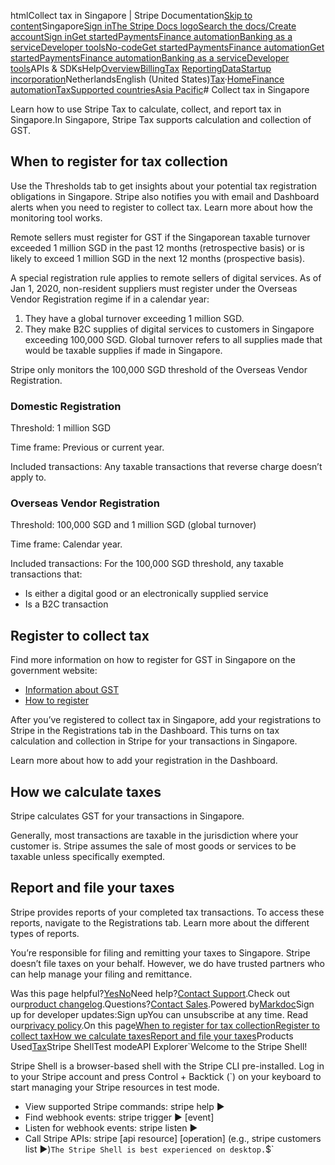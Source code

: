htmlCollect tax in Singapore | Stripe Documentation[Skip to content](#main-content)Singapore[Sign in](https://dashboard.stripe.com/login?redirect=https%3A%2F%2Fdocs.stripe.com%2Ftax%2Fsupported-countries%2Fasia-pacific%2Fsingapore)[The Stripe Docs logo](/)[Search the docs/](#)[Create account](https://dashboard.stripe.com/register)[Sign in](https://dashboard.stripe.com/login?redirect=https%3A%2F%2Fdocs.stripe.com%2Ftax%2Fsupported-countries%2Fasia-pacific%2Fsingapore)[Get started](/get-started)[Payments](/payments)[Finance automation](/finance-automation)[Banking as a service](/financial-services)[Developer tools](/development)[No-code](/no-code)[Get started](/get-started)[Payments](/payments)[Finance automation](/finance-automation)[](#)[Get started](/get-started)[Payments](/payments)[Finance automation](/finance-automation)[Banking as a service](/financial-services)[Developer tools](/development)[](#)APIs & SDKsHelp[Overview](/docs/finance-automation)[Billing](#)[Tax](#)
[Reporting](#)[Data](#)[Startup incorporation](#)NetherlandsEnglish (United States)[](#)[](#)[Tax](/tax)·[Home](/docs)[Finance automation](/docs/finance-automation)[Tax](/docs/tax)[Supported countries](/docs/tax/supported-countries)[Asia Pacific](/docs/tax/supported-countries/asia-pacific)# Collect tax in Singapore

Learn how to use Stripe Tax to calculate, collect, and report tax in Singapore.In Singapore, Stripe Tax supports calculation and collection of GST.

## When to register for tax collection

Use the Thresholds tab to get insights about your potential tax registration obligations in Singapore. Stripe also notifies you with email and Dashboard alerts when you need to register to collect tax. Learn more about how the monitoring tool works.

Remote sellers must register for GST if the Singaporean taxable turnover exceeded 1 million SGD in the past 12 months (retrospective basis) or is likely to exceed 1 million SGD in the next 12 months (prospective basis).

A special registration rule applies to remote sellers of digital services. As of Jan 1, 2020, non-resident suppliers must register under the Overseas Vendor Registration regime if in a calendar year:

1. They have a global turnover exceeding 1 million SGD.
2. They make B2C supplies of digital services to customers in Singapore exceeding 100,000 SGD. Global turnover refers to all supplies made that would be taxable supplies if made in Singapore.

Stripe only monitors the 100,000 SGD threshold of the Overseas Vendor Registration.

### Domestic Registration

Threshold: 1 million SGD

Time frame: Previous or current year.

Included transactions: Any taxable transactions that reverse charge doesn’t apply to.

### Overseas Vendor Registration

Threshold: 100,000 SGD and 1 million SGD (global turnover)

Time frame: Calendar year.

Included transactions: For the 100,000 SGD threshold, any taxable transactions that:

- Is either a digital good or an electronically supplied service
- Is a B2C transaction

## Register to collect tax

Find more information on how to register for GST in Singapore on the government website:

- [Information about GST](https://www.iras.gov.sg/taxes/goods-services-tax-(gst))
- [How to register](https://www.iras.gov.sg/taxes/goods-services-tax-(gst)/gst-registration-deregistration/applying-for-gst-registration)

After you’ve registered to collect tax in Singapore, add your registrations to Stripe in the Registrations tab in the Dashboard. This turns on tax calculation and collection in Stripe for your transactions in Singapore.

Learn more about how to add your registration in the Dashboard.

## How we calculate taxes

Stripe calculates GST for your transactions in Singapore.

Generally, most transactions are taxable in the jurisdiction where your customer is. Stripe assumes the sale of most goods or services to be taxable unless specifically exempted.

## Report and file your taxes

Stripe provides reports of your completed tax transactions. To access these reports, navigate to the Registrations tab. Learn more about the different types of reports.

You’re responsible for filing and remitting your taxes to Singapore. Stripe doesn’t file taxes on your behalf. However, we do have trusted partners who can help manage your filing and remittance.

Was this page helpful?[Yes](#)[No](#)Need help?[Contact Support](https://support.stripe.com/).Check out our[product changelog](https://stripe.com/blog/changelog).Questions?[Contact Sales](https://stripe.com/contact/sales).Powered by[Markdoc](https://markdoc.dev)Sign up for developer updates:Sign upYou can unsubscribe at any time. Read our[privacy policy](https://stripe.com/privacy).On this page[When to register for tax collection](#when-to-register-for-tax-collection)[Register to collect tax](#register-to-collect-tax)[How we calculate taxes](#how-we-calculate-taxes)[Report and file your taxes](#report-and-file-your-taxes)Products Used[Tax](/tax)Stripe ShellTest modeAPI Explorer[](https://stripe.com/docs/stripe-cli#install)`Welcome to the Stripe Shell!

Stripe Shell is a browser-based shell with the Stripe CLI pre-installed. Log in to your
Stripe account and press Control + Backtick (`) on your keyboard to start managing your Stripe
resources in test mode.

- View supported Stripe commands: stripe help ▶️
- Find webhook events: stripe trigger ▶️ [event]
- Listen for webhook events: stripe listen ▶
- Call Stripe APIs: stripe [api resource] [operation] (e.g., stripe customers list ▶️)`The Stripe Shell is best experienced on desktop.`$`
